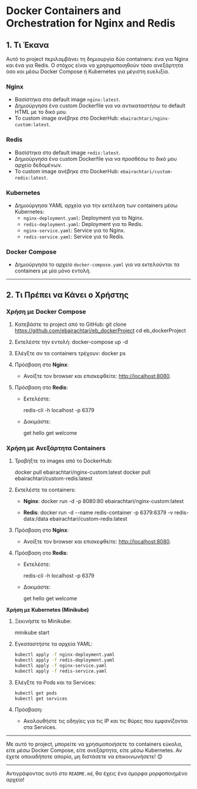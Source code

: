 # Docker Containers and Orchestration for Nginx and Redis

## 1. Τι Έκανα
Αυτό το project περιλαμβάνει τη δημιουργία δύο containers: ένα για Nginx και ένα για Redis. Ο στόχος είναι να χρησιμοποιηθούν τόσο ανεξάρτητα όσο και μέσω Docker Compose ή Kubernetes για μέγιστη ευελιξία.

### **Nginx**
- Βασίστηκα στο default image `nginx:latest`.
- Δημιούργησα ένα custom Dockerfile για να αντικαταστήσω το default HTML με το δικό μου.
- Το custom image ανέβηκε στο DockerHub: `ebairachtari/nginx-custom:latest`.

### **Redis**
- Βασίστηκα στο default image `redis:latest`.
- Δημιούργησα ένα custom Dockerfile για να προσθέσω το δικό μου αρχείο δεδομένων.
- Το custom image ανέβηκε στο DockerHub: `ebairachtari/custom-redis:latest`.

### **Kubernetes**
- Δημιούργησα YAML αρχεία για την εκτέλεση των containers μέσω Kubernetes:
  - `nginx-deployment.yaml`: Deployment για το Nginx.
  - `redis-deployment.yaml`: Deployment για το Redis.
  - `nginx-service.yaml`: Service για το Nginx.
  - `redis-service.yaml`: Service για το Redis.

### **Docker Compose**
- Δημιούργησα το αρχείο `docker-compose.yaml` για να εκτελούνται τα containers με μία μόνο εντολή.

---

## 2. Τι Πρέπει να Κάνει ο Χρήστης

### **Χρήση με Docker Compose**
1. Κατεβάστε το project από το GitHub:
   git clone https://github.com/ebairachtari/eb_dockerProject
   cd eb_dockerProject

2. Εκτελέστε την εντολή:
   docker-compose up -d

3. Ελέγξτε αν τα containers τρέχουν:
   docker ps

4. Πρόσβαση στο **Nginx**:
   - Ανοίξτε τον browser και επισκεφθείτε: [http://localhost:8080](http://localhost:8080).

5. Πρόσβαση στο **Redis**:
   - Εκτελέστε:

     redis-cli -h localhost -p 6379

   - Δοκιμάστε:

     get hello
     get welcome



### **Χρήση με Ανεξάρτητα Containers**
1. Τραβήξτε τα images από το DockerHub:

   docker pull ebairachtari/nginx-custom:latest
   docker pull ebairachtari/custom-redis:latest


2. Εκτελέστε τα containers:
   - **Nginx**:
     docker run -d -p 8080:80 ebairachtari/nginx-custom:latest

   - **Redis**:
     docker run -d --name redis-container -p 6379:6379 -v redis-data:/data ebairachtari/custom-redis:latest


3. Πρόσβαση στο **Nginx**:
   - Ανοίξτε τον browser και επισκεφθείτε: [http://localhost:8080](http://localhost:8080).

4. Πρόσβαση στο **Redis**:
   - Εκτελέστε:

     redis-cli -h localhost -p 6379

   - Δοκιμάστε:

     get hello
     get welcome

**Χρήση με Kubernetes (Minikube)**
1. Ξεκινήστε το Minikube:

   minikube start


3. Εγκαταστήστε τα αρχεία YAML:
   ```bash
   kubectl apply -f nginx-deployment.yaml
   kubectl apply -f redis-deployment.yaml
   kubectl apply -f nginx-service.yaml
   kubectl apply -f redis-service.yaml
   ```

4. Ελέγξτε τα Pods και τα Services:
   ```bash
   kubectl get pods
   kubectl get services
   ```

5. Πρόσβαση:
   - Ακολουθήστε τις οδηγίες για τις IP και τις θύρες που εμφανίζονται στα Services.

---

Με αυτό το project, μπορείτε να χρησιμοποιήσετε τα containers εύκολα, είτε μέσω Docker Compose, είτε ανεξάρτητα, είτε μέσω Kubernetes. Αν έχετε οποιαδήποτε απορία, μη διστάσετε να επικοινωνήσετε! 😊

---

Αντιγράφοντας αυτό στο `README.md`, θα έχεις ένα όμορφα μορφοποιημένο αρχείο!
